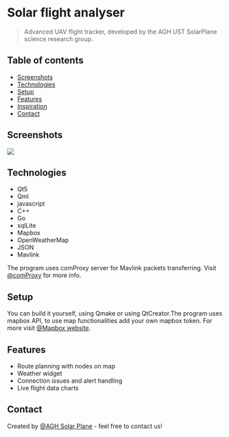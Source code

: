 # Solar flight analyser 
> Advanced UAV flight tracker, developed by the AGH UST SolarPlane science research group.

## Table of contents
* [Screenshots](#screenshots)
* [Technologies](#technologies)
* [Setup](#setup)
* [Features](#features)
* [Inspiration](#inspiration)
* [Contact](#contact)

## Screenshots
![](./Images/Screenshot_20190929.png)

## Technologies
* Qt5
* Qml
* javascript
* C++
* Go
* sqlLite
* Mapbox
* OpenWeatherMap
* JSON
* Mavlink

The program uses comProxy server for Mavlink packets transferring. Visit [@comProxy](https://github.com/AGHSolarPlaneCode/comProxy) for more info.

## Setup
You can build it yourself, using Qmake or using QtCreator.The program uses mapbox API, to use map functionalities add your own mapbox token. For more visit [@Mapbox website](https://www.mapbox.com/).


## Features
* Route planning with nodes on map
* Weather widget
* Connection issues and alert handling
* Live flight data charts

## Contact
Created by [@AGH Solar Plane](http://solarplane.agh.edu.pl/?fbclid=IwAR0UkQjEqguk1YbxctuQL0dXhfLmXreBpVWPGhSip6OmkvUPGNGTzUrqTEI) - feel free to contact us!
